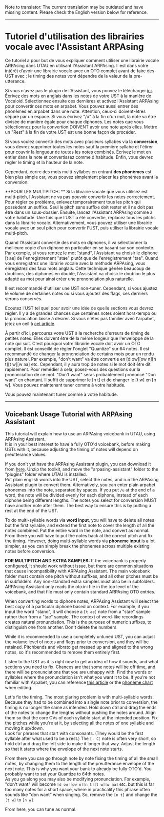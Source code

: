 Note to translator: The current translation may be outdated and have missing content. Please check the English version below for reference.

---

# Tutoriel d'utilisation des librairies vocale avec l'Assistant ARPAsing

Ce tutoriel a pour but de vous expliquer comment utiliser une librairie vocale ARPAsing dans UTAU en utilisant l'Assistant ARPAsing.
Il est dans votre intérêt d'avoir une librairie vocale avec un OTO complet avant de faire des UST avec ; le timing des notes vont dépendre de la valeur de la pre-utterance.

Si vous n'avez pas le plugin de l'Assistant, vous pouvez le télécharger [ici]().
Écrivez des mots en anglais dans les notes de votre UST à la manière de Vocaloid.
Sélectionnez ensuite ces dernières et activez l'Assistant ARPAsing pour convertir ces mots en arpabet.
Vous pouvez aussi entrer des phonèmes en arpabet dans une note.
Attention, ceux-ci doivent-êtres séparé par un espace.
Si vous écrivez "/u" à la fin d'un mot, la note va  être divisée de manière égale pour chaque diphones.
Les notes que vous sélectionnez pour la convertion DOIVENT avoir une note après elles.
Mettre un "Rest" à la fin de votre UST est une bonne façon de procéder.

Si vous voulez convertir des mots avec plusieurs syllabes via la **conversion**, vous devrez supprimer toutes les notes sauf la première syllabe et l'étirer pour couvrir la longueur de toutes les notes combinés.
Écrivez le mot en entier dans la note et convertissez comme d'habitude.
Enfin, vous devrez régler le timing et la hauteur de la note. 

Cependant, écrire des mots multi-syllabes en entrant **des phonèmes** est bien plus simple car, vous pouvez simplement placer les phonèmes avant la conversion.

**POUR LES MULTIPITCH: ** Si la librairie vocale que vous utilisez est multi-pitch, l'Assistant ne va pas pouvoir convertir les notes correctement.
Pour régler ce problème, enlevez temporairement tous les pitch qui possèdent un suffixe.
Seul le pitch sans suffixe doit rester et il ne doit pas être dans un sous-dossier.
Ensuite, lancez l'Assistant ARPAsing comme à votre habitude.
Une fois que l'UST a été convertie, replacez tous les pitchs dans la librairie vocale.
Alternativement, vous pouvez utiliser une librairie vocale avec un seul pitch pour convertir l'UST, puis utiliser la librairie vocale multi-pitch.

Quand l'Assistant convertie des mots en diphones, il va sélectionner la meilleure copie d'un diphone en particulier en se basant sur son contexte.
Par exemple, si vous rentrez le mot "stand", l'Assistant va choisir le diphone [t ae] de l'enregistrement "stae" plutôt que de l'enregistrement "tae".
Quand vous enregistrez une librairie vocale avec la méthode ARPAsing, vous enregistrez des faux mots anglais.
Cette technique génère beaucoup de doublons, des diphones en double, l'Assistant va choisir le doublon le plus adapté au mot pour ainsi créer une prononciation plus naturelle.

Il est recommandé d'utiliser une UST non-tuner.
Cependant, si vous ajustez le volume de certaines notes ou si vous ajoutez des flags, ces derniers serons conservés.

Ecoutez l'UST tel quel pour avoir une idée de quelle sections vous devrez régler.
Il y a de grandes chances que certaines notes soient hors-tempo ou la prononciation laisse à désirer.
Si vous n'êtes pas familier avec l'arpabet, jetez un oeil à [cet article]().

À partir d'ici, parcourez votre UST à la recherche d'erreurs de timing de petites notes.
Elles doivent être de la même longeur que l'enveloppe de la note qui suit.
C'est pourquoi votre librairie vocale doit avoir un OTO complet.
Il est conseillé de régler l'onglet "Quantize" sur 64 notes.
Il est recommandé de changer la prononciation de certains mots pour un rendu plus naturel.
Par exemple, "don't want" va être convertie en [d ow][ow n][n t][t w][w aa] etc.
Cependant, il y aura trop de notes si le mot doit être dit rapidement.
Pour remédier à cela, posez-vous des questions sur la prononciation de ce mot.
"Don't want" seras probablement prononcé "Don want" en chantant.
Il suffit de supprimer le [n t] et de changer le [t w] en [n w].
Vous pouvez maintenant tuner comme à votre habitude.

Vous pouvez maintenant tuner comme à votre habitude.

---

## Voicebank Usage Tutorial with ARPAsing Assistant

This tutorial will explain how to use an ARPAsing voicebank in UTAU, using ARPAsing Assistant.  
It is in your best interest to have a fully OTO'd voicebank, before making USTs with it, because adjusting the timing of notes will depend on preutterance values.

If you don't yet have the ARPAsing Assistant plugin, you can download it from [here]().  Unzip the toolkit, and move the "arpasing-assistant" folder to the "plugins" folder where UTAU is installed.  
Put plain english words into the UST, select the notes, and run the ARPAsing Assistant plugin to convert them. Alternatively, you can enter plain arpabet phonemes into the note, separated by spaces. If you put `/u` at the end of a word, the note will be divided evenly for each diphone, instead of each diphone being different lengths.
The notes you select for conversion MUST have another note after them. The best way to ensure this is by putting a rest at the end of the UST.

To do multi-syllable words via **word input**, you will have to delete all notes but the first syllable, and extend the first note to cover the length of all the notes combined. Put the entire word in the note, and convert as normal. From there you will have to put the notes back at the correct pitch and fix the timing.
However, doing multi-syllable words via **phoneme input** is a lot simpler, as you can simply break the phonemes across multiple existing notes before conversion.

**FOR MULTIPITCH AND EXTRA SAMPLES:** If the voicebank is properly configured, it should work without issue, but there are common situations that cause incompatibility with ARPAsing Assistant. The main voicebank folder must contain one pitch without suffixes, and all other pitches must be in subfolders. Any non-standard extra samples must also be in subfolders. ARPAsing Assistant only reads the oto.ini file in the top level of the voicebank, and that file must only contain standard ARPAsing OTO entries.

When converting words to diphone notes, ARPAsing Assistant will select the best copy of a particular diphone based on context. For example, if you input the word "stand", it will choose a `[t ae]` note from a "stae" sample rather than from a "tae" sample. The context of word-like recordings creates natural pronunciation. This is the purpose of numeric suffixes, to distinguish one from another. Don't delete the numbers.

While it is recommended to use a completely untuned UST, you can adjust the volume level of notes and flags prior to conversion, and they will be retained. Pitchbends and vibrato get messed up and aligned to the wrong notes, so it's recommended to remove them entirely first.

Listen to the UST as it is right now to get an idea of how it sounds, and what sections you need to fix. Chances are that some notes will be off time, and there will be pronunciations that you are unhappy with.
Find the words or syllables where the pronunciation isn't what you want it to be. If you're not familiar with Arpabet, you can reference [this article]() or the [phoneme chart]() when editing.

Let's fix the timing. The most glaring problem is with multi-syllable words. Because they had to be combined into a single note prior to conversion, the timing is no longer the same as intended. Hold down ctrl and drag the ends of the notes to change the lengths without pushing the notes around. Align them so that the core CVs of each syllable start at the intended position. Fix the pitches while you're at it, by selecting all the notes of one syllable and moving it up/down.  
Look for phrases that start with consonants. (They would be the first syllable after what used to be a rest.) The `[- C]` note is often very short, so hold ctrl and drag the left side to make it longer that way. Adjust the length so that it starts where the envelope of the next note starts.

From there you can go through note by note fixing the timing of all the small notes, by changing them to the length of the preutterance envelope of the next note. This is why you want your bank to already be fully OTO'd. You probably want to set your Quantize to 64th notes.  
As you go along you may also be modifying pronunciation. For example, "don't want" will become `[d ow][ow n][n t][t w][w aa]` etc. but this is far too many notes for a short space, where in practicality this phrase often sounds like "don want" when singing. So, remove the `[n t]` and change the `[t w]` to `[n w]`.

From here, you can tune as normal.
